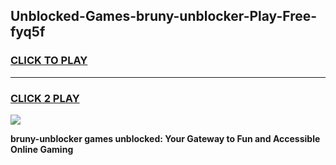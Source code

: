 
## Unblocked-Games-bruny-unblocker-Play-Free-fyq5f
<h3>
<a href="https://premium76.site?title=bruny-unblocker&ref=20M">CLICK TO PLAY</a></h3>
<hr>

<h3>
<a href="https://premium76.site?title=bruny-unblocker&ref=20M">CLICK 2 PLAY</a>
  
</h3>

<a href="https://premium76.site?title=bruny-unblocker&ref=19M"><img src="https://clearcache.store/games.png"></a>


**bruny-unblocker games unblocked: Your Gateway to Fun and Accessible Online Gaming**
